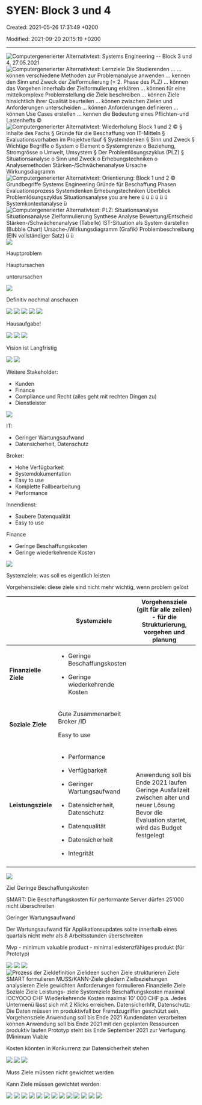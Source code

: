 # SYEN: Block 3 und 4

Created: 2021-05-26 17:31:49 +0200

Modified: 2021-09-20 20:15:19 +0200

---

![Computergenerierter Alternativtext: Systems Engineering -- Block 3 und 4, 27.05.2021 ](../media/S1_01_SYEN_System-Engineering-SYEN--Block-3-und-4-image1.png)
![Computergenerierter Alternativtext: Lernziele Die Studierenden ... ... können verschiedene Methoden zur Problemanalyse anwenden ... kennen den Sinn und Zweck der Zielformulierung (= 2. Phase des PLZ) ... können das Vorgehen innerhalb der Zielformulierung erklären ... können für eine mittelkomplexe Problemstellung die Ziele beschreiben ... können Ziele hinsichtlich ihrer Qualität beurteilen ... können zwischen Zielen und Anforderungen unterscheiden ... können Anforderungen definieren ... können Use Cases erstellen ... kennen die Bedeutung eines Pflichten-und Lastenhefts © ](../media/S1_01_SYEN_System-Engineering-SYEN--Block-3-und-4-image2.png)
![Computergenerierter Alternativtext: Wiederholung Block 1 und 2 © § Inhalte des Fachs § Gründe für die Beschaffung von IT-Mitteln § Evaluationsvorhaben im Projektverlauf § Systemdenken § Sinn und Zweck § Wichtige Begriffe o System o Element o Systemgrenze o Beziehung, Stromgrösse o Umwelt, Umsystem § Der Problemlösungszyklus (PLZ) § Situationsanalyse o Sinn und Zweck o Erhebungstechniken o Analysemethoden Stärken-/Schwächenanalyse Ursache Wirkungsdiagramm ](../media/S1_01_SYEN_System-Engineering-SYEN--Block-3-und-4-image3.png)
![Computergenerierter Alternativtext: Orientierung: Block 1 und 2 © Grundbegriffe Systems Engineering Gründe für Beschaffung Phasen Evaluationsprozess Systemdenken Erhebungstechniken Überblick Problemlösungszyklus Situationsanalyse you are here ü ü ü ü ü ü Systemkontextanalyse ü ](../media/S1_01_SYEN_System-Engineering-SYEN--Block-3-und-4-image4.png)
![Computergenerierter Alternativtext: PLZ: Situationsanalyse Situationsanalyse Zielformulierung Synthese Analyse Bewertung/Entscheid Stärken-/Schwächenanalyse (Tabelle) IST-Situation als System darstellen (Bubble Chart) Ursache-/Wirkungsdiagramm (Grafik) Problembeschreibung (EIN vollständiger Satz) ü ü ](../media/S1_01_SYEN_System-Engineering-SYEN--Block-3-und-4-image5.png)
![](../media/S1_01_SYEN_System-Engineering-SYEN--Block-3-und-4-image6.png)

Hauptproblem

Hauptursachen

unterursachen


![](../media/S1_01_SYEN_System-Engineering-SYEN--Block-3-und-4-image16.png)

Definitiv nochmal anschauen



![](../media/S1_01_SYEN_System-Engineering-SYEN--Block-3-und-4-image17.png)
![](../media/S1_01_SYEN_System-Engineering-SYEN--Block-3-und-4-image18.png)
![](../media/S1_01_SYEN_System-Engineering-SYEN--Block-3-und-4-image19.png)
![](../media/S1_01_SYEN_System-Engineering-SYEN--Block-3-und-4-image20.png)
![](../media/S1_01_SYEN_System-Engineering-SYEN--Block-3-und-4-image21.png)

Hausaufgabe!

![](../media/S1_01_SYEN_System-Engineering-SYEN--Block-3-und-4-image22.png)
![](../media/S1_01_SYEN_System-Engineering-SYEN--Block-3-und-4-image23.png)
![](../media/S1_01_SYEN_System-Engineering-SYEN--Block-3-und-4-image24.png)

Vision ist Langfristig

![](../media/S1_01_SYEN_System-Engineering-SYEN--Block-3-und-4-image25.png)
![](../media/S1_01_SYEN_System-Engineering-SYEN--Block-3-und-4-image41.png)

Weitere Stakeholder:
-   Kunden
-   Finance
-   Compliance und Recht (alles geht mit rechten Dingen zu)
-   Dienstleister


![](../media/S1_01_SYEN_System-Engineering-SYEN--Block-3-und-4-image42.png)

IT:
-   Geringer Wartungsaufwand
-   Datensicherheit, Datenschutz

Broker:
-   Hohe Verfügbarkeit
-   Systemdokumentation
-   Easy to use
-   Komplette Fallbearbeitung
-   Performance

Innendienst:
-   Saubere Datenqualität
-   Easy to use

Finance
-   Geringe Beschaffungskosten
-   Geringe wiederkehrende Kosten


![](../media/S1_01_SYEN_System-Engineering-SYEN--Block-3-und-4-image44.png)


Systemziele: was soll es eigentlich leisten

Vorgehensziele: diese ziele sind nicht mehr wichtig, wenn problem gelöst



<table>
<colgroup>
<col style="width: 16%" />
<col style="width: 43%" />
<col style="width: 39%" />
</colgroup>
<thead>
<tr class="header">
<th></th>
<th><strong>Systemziele</strong></th>
<th><strong>Vorgehensziele (gilt für alle zeilen) - für die Strukturierung, vorgehen und planung</strong></th>
</tr>
</thead>
<tbody>
<tr class="odd">
<td><strong>Finanzielle Ziele</strong></td>
<td><ul class="incremental">
<li><p>Geringe Beschaffungskosten</p></li>
<li><p>Geringe wiederkehrende Kosten</p></li>
</ul></td>
<td></td>
</tr>
<tr class="even">
<td><strong>Soziale Ziele</strong></td>
<td><p>Gute Zusammenarbeit Broker /ID</p>
<p>Easy to use</p></td>
<td></td>
</tr>
<tr class="odd">
<td><strong>Leistungsziele</strong></td>
<td><ul class="incremental">
<li><p>Performance</p></li>
<li><p>Verfügbarkeit</p></li>
<li><p>Geringer Wartungsaufwand</p></li>
<li><p>Datensicherheit, Datenschutz</p></li>
<li><p>Datenqualität</p></li>
<li><p>Datensicherheit</p></li>
<li><p>Integrität</p></li>
</ul>
<blockquote>
<p></p>
</blockquote></td>
<td>Anwendung soll bis Ende 2021 laufen<br />
Geringe Ausfallzeit zwischen alter und neuer Lösung<br />
Bevor die Evaluation startet, wird das Budget festgelegt</td>
</tr>
<tr class="even">
<td></td>
<td></td>
<td></td>
</tr>
</tbody>
</table>



![](../media/S1_01_SYEN_System-Engineering-SYEN--Block-3-und-4-image45.png)


Ziel Geringe Beschaffungskosten

SMART: Die Beschaffungskosten für performante Server dürfen 25'000 nicht überschreiten

Geringer Wartungsaufwand

Der Wartungsaufwand für Applikationsupdates sollte innerhalb eines quartals nicht mehr als 8 Arbeitsstunden überschreiten

Mvp - minimum valuable product - minimal existenzfähiges produkt (für Prototyp)





![](../media/S1_01_SYEN_System-Engineering-SYEN--Block-3-und-4-image46.png)
![](../media/S1_01_SYEN_System-Engineering-SYEN--Block-3-und-4-image47.png)
![](../media/S1_01_SYEN_System-Engineering-SYEN--Block-3-und-4-image48.png)
![Prozess der Zieldefinition Zielideen suchen Ziele strukturieren Ziele SMART formulieren MUSS/KANN-Ziele gliedern Zielbeziehungen analysieren Ziele gewichten Anforderungen formulieren Finanzielle Ziele Soziale Ziele Leistungs- ziele Systemziele Beschaffungskosten maximal IOCYOOO CHF Wiederkehrende Kosten maximal 10' 000 CHF p.a. Jedes Untermenü lässt sich mit 2 Klicks erreichen. Datensicherhfit, Datenschutz: Die Daten müssen im produktivfall bor Fremdzugriffen geschützt sein, Vorgehensziele Anwendung soll bis Ende 2021 Kundendaten verarbeiten können Anwendung soll bis Ende 2021 mit den geplanten Ressourcen produktiv laufen Prototyp steht bis Ende September 2021 zur Verfugung. (Minimum Viable ](../media/S1_01_SYEN_System-Engineering-SYEN--Block-3-und-4-image49.png)

Kosten könnten in Konkurrenz zur Datensicherheit stehen



![](../media/S1_01_SYEN_System-Engineering-SYEN--Block-3-und-4-image50.png)
![](../media/S1_01_SYEN_System-Engineering-SYEN--Block-3-und-4-image51.png)
![](../media/S1_01_SYEN_System-Engineering-SYEN--Block-3-und-4-image52.png)


Muss Ziele müssen nicht gewichtet werden

Kann Ziele müssen gewichtet werden:


![](../media/S1_01_SYEN_System-Engineering-SYEN--Block-3-und-4-image53.png)
![](../media/S1_01_SYEN_System-Engineering-SYEN--Block-3-und-4-image53.png)
![](../media/S1_01_SYEN_System-Engineering-SYEN--Block-3-und-4-image54.png)
![](../media/S1_01_SYEN_System-Engineering-SYEN--Block-3-und-4-image55.png)
![](../media/S1_01_SYEN_System-Engineering-SYEN--Block-3-und-4-image56.png)
![](../media/S1_01_SYEN_System-Engineering-SYEN--Block-3-und-4-image57.png)
![](../media/S1_01_SYEN_System-Engineering-SYEN--Block-3-und-4-image58.png)
![](../media/S1_01_SYEN_System-Engineering-SYEN--Block-3-und-4-image59.png)
![](../media/S1_01_SYEN_System-Engineering-SYEN--Block-3-und-4-image60.png)
![](../media/S1_01_SYEN_System-Engineering-SYEN--Block-3-und-4-image61.png)
![](../media/S1_01_SYEN_System-Engineering-SYEN--Block-3-und-4-image62.png)
![](../media/S1_01_SYEN_System-Engineering-SYEN--Block-3-und-4-image63.png)
![](../media/S1_01_SYEN_System-Engineering-SYEN--Block-3-und-4-image64.png)

































































